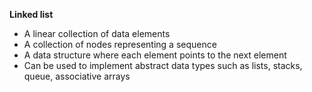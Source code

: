 **Linked list**

* A linear collection of data elements
* A collection of nodes representing a sequence
* A data structure where each element points to the next element
* Can be used to implement abstract data types such as lists, stacks, queue, associative arrays
